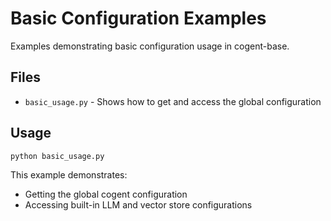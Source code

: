 # Basic Configuration Examples

Examples demonstrating basic configuration usage in cogent-base.

## Files

- `basic_usage.py` - Shows how to get and access the global configuration

## Usage

```bash
python basic_usage.py
```

This example demonstrates:
- Getting the global cogent configuration
- Accessing built-in LLM and vector store configurations
